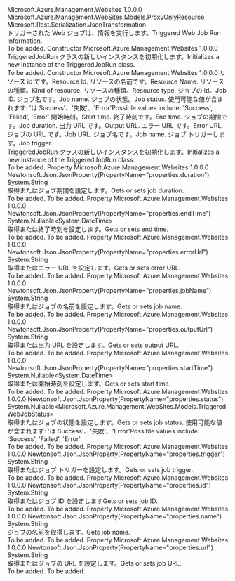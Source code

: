 <Type Name="TriggeredJobRun" FullName="Microsoft.Azure.Management.WebSites.Models.TriggeredJobRun">
  <TypeSignature Language="C#" Value="public class TriggeredJobRun : Microsoft.Azure.Management.WebSites.Models.ProxyOnlyResource" />
  <TypeSignature Language="ILAsm" Value=".class public auto ansi beforefieldinit TriggeredJobRun extends Microsoft.Azure.Management.WebSites.Models.ProxyOnlyResource" />
  <TypeSignature Language="DocId" Value="T:Microsoft.Azure.Management.WebSites.Models.TriggeredJobRun" />
  <TypeSignature Language="VB.NET" Value="Public Class TriggeredJobRun&#xA;Inherits ProxyOnlyResource" />
  <TypeSignature Language="F#" Value="type TriggeredJobRun = class&#xA;    inherit ProxyOnlyResource" />
  <AssemblyInfo>
    <AssemblyName>Microsoft.Azure.Management.Websites</AssemblyName>
    <AssemblyVersion>1.0.0.0</AssemblyVersion>
  </AssemblyInfo>
  <Base>
    <BaseTypeName>Microsoft.Azure.Management.WebSites.Models.ProxyOnlyResource</BaseTypeName>
  </Base>
  <Interfaces />
  <Attributes>
    <Attribute>
      <AttributeName>Microsoft.Rest.Serialization.JsonTransformation</AttributeName>
    </Attribute>
  </Attributes>
  <Docs>
    <summary>
            <span data-ttu-id="87307-101">トリガーされた Web ジョブは、情報を実行します。</span><span class="sxs-lookup"><span data-stu-id="87307-101">Triggered Web Job Run Information.</span></span>
            </summary>
    <remarks>To be added.</remarks>
  </Docs>
  <Members>
    <Member MemberName=".ctor">
      <MemberSignature Language="C#" Value="public TriggeredJobRun ();" />
      <MemberSignature Language="ILAsm" Value=".method public hidebysig specialname rtspecialname instance void .ctor() cil managed" />
      <MemberSignature Language="DocId" Value="M:Microsoft.Azure.Management.WebSites.Models.TriggeredJobRun.#ctor" />
      <MemberSignature Language="VB.NET" Value="Public Sub New ()" />
      <MemberType>Constructor</MemberType>
      <AssemblyInfo>
        <AssemblyName>Microsoft.Azure.Management.Websites</AssemblyName>
        <AssemblyVersion>1.0.0.0</AssemblyVersion>
      </AssemblyInfo>
      <Parameters />
      <Docs>
        <summary>
            <span data-ttu-id="87307-102">TriggeredJobRun クラスの新しいインスタンスを初期化します。</span><span class="sxs-lookup"><span data-stu-id="87307-102">Initializes a new instance of the TriggeredJobRun class.</span></span>
            </summary>
        <remarks>To be added.</remarks>
      </Docs>
    </Member>
    <Member MemberName=".ctor">
      <MemberSignature Language="C#" Value="public TriggeredJobRun (string id = null, string name = null, string kind = null, string type = null, string triggeredJobRunId = null, string triggeredJobRunName = null, Nullable&lt;Microsoft.Azure.Management.WebSites.Models.TriggeredWebJobStatus&gt; status = null, Nullable&lt;DateTime&gt; startTime = null, Nullable&lt;DateTime&gt; endTime = null, string duration = null, string outputUrl = null, string errorUrl = null, string url = null, string jobName = null, string trigger = null);" />
      <MemberSignature Language="ILAsm" Value=".method public hidebysig specialname rtspecialname instance void .ctor(string id, string name, string kind, string type, string triggeredJobRunId, string triggeredJobRunName, valuetype System.Nullable`1&lt;valuetype Microsoft.Azure.Management.WebSites.Models.TriggeredWebJobStatus&gt; status, valuetype System.Nullable`1&lt;valuetype System.DateTime&gt; startTime, valuetype System.Nullable`1&lt;valuetype System.DateTime&gt; endTime, string duration, string outputUrl, string errorUrl, string url, string jobName, string trigger) cil managed" />
      <MemberSignature Language="DocId" Value="M:Microsoft.Azure.Management.WebSites.Models.TriggeredJobRun.#ctor(System.String,System.String,System.String,System.String,System.String,System.String,System.Nullable{Microsoft.Azure.Management.WebSites.Models.TriggeredWebJobStatus},System.Nullable{System.DateTime},System.Nullable{System.DateTime},System.String,System.String,System.String,System.String,System.String,System.String)" />
      <MemberSignature Language="VB.NET" Value="Public Sub New (Optional id As String = null, Optional name As String = null, Optional kind As String = null, Optional type As String = null, Optional triggeredJobRunId As String = null, Optional triggeredJobRunName As String = null, Optional status As Nullable(Of TriggeredWebJobStatus) = null, Optional startTime As Nullable(Of DateTime) = null, Optional endTime As Nullable(Of DateTime) = null, Optional duration As String = null, Optional outputUrl As String = null, Optional errorUrl As String = null, Optional url As String = null, Optional jobName As String = null, Optional trigger As String = null)" />
      <MemberSignature Language="F#" Value="new Microsoft.Azure.Management.WebSites.Models.TriggeredJobRun : string * string * string * string * string * string * Nullable&lt;Microsoft.Azure.Management.WebSites.Models.TriggeredWebJobStatus&gt; * Nullable&lt;DateTime&gt; * Nullable&lt;DateTime&gt; * string * string * string * string * string * string -&gt; Microsoft.Azure.Management.WebSites.Models.TriggeredJobRun" Usage="new Microsoft.Azure.Management.WebSites.Models.TriggeredJobRun (id, name, kind, type, triggeredJobRunId, triggeredJobRunName, status, startTime, endTime, duration, outputUrl, errorUrl, url, jobName, trigger)" />
      <MemberType>Constructor</MemberType>
      <AssemblyInfo>
        <AssemblyName>Microsoft.Azure.Management.Websites</AssemblyName>
        <AssemblyVersion>1.0.0.0</AssemblyVersion>
      </AssemblyInfo>
      <Parameters>
        <Parameter Name="id" Type="System.String" />
        <Parameter Name="name" Type="System.String" />
        <Parameter Name="kind" Type="System.String" />
        <Parameter Name="type" Type="System.String" />
        <Parameter Name="triggeredJobRunId" Type="System.String" />
        <Parameter Name="triggeredJobRunName" Type="System.String" />
        <Parameter Name="status" Type="System.Nullable&lt;Microsoft.Azure.Management.WebSites.Models.TriggeredWebJobStatus&gt;" />
        <Parameter Name="startTime" Type="System.Nullable&lt;System.DateTime&gt;" />
        <Parameter Name="endTime" Type="System.Nullable&lt;System.DateTime&gt;" />
        <Parameter Name="duration" Type="System.String" />
        <Parameter Name="outputUrl" Type="System.String" />
        <Parameter Name="errorUrl" Type="System.String" />
        <Parameter Name="url" Type="System.String" />
        <Parameter Name="jobName" Type="System.String" />
        <Parameter Name="trigger" Type="System.String" />
      </Parameters>
      <Docs>
        <param name="id"><span data-ttu-id="87307-103">リソース id です。</span><span class="sxs-lookup"><span data-stu-id="87307-103">Resource Id.</span></span></param>
        <param name="name"><span data-ttu-id="87307-104">リソースの名前です。</span><span class="sxs-lookup"><span data-stu-id="87307-104">Resource Name.</span></span></param>
        <param name="kind"><span data-ttu-id="87307-105">リソースの種類。</span><span class="sxs-lookup"><span data-stu-id="87307-105">Kind of resource.</span></span></param>
        <param name="type"><span data-ttu-id="87307-106">リソースの種類。</span><span class="sxs-lookup"><span data-stu-id="87307-106">Resource type.</span></span></param>
        <param name="triggeredJobRunId"><span data-ttu-id="87307-107">ジョブの id。</span><span class="sxs-lookup"><span data-stu-id="87307-107">Job ID.</span></span></param>
        <param name="triggeredJobRunName"><span data-ttu-id="87307-108">ジョブ名です。</span><span class="sxs-lookup"><span data-stu-id="87307-108">Job name.</span></span></param>
        <param name="status"><span data-ttu-id="87307-109">ジョブの状態。</span><span class="sxs-lookup"><span data-stu-id="87307-109">Job status.</span></span> <span data-ttu-id="87307-110">使用可能な値が含まれます: 'は Success'、'失敗'、'Error'</span><span class="sxs-lookup"><span data-stu-id="87307-110">Possible values include: 'Success', 'Failed', 'Error'</span></span></param>
        <param name="startTime"><span data-ttu-id="87307-111">開始時刻。</span><span class="sxs-lookup"><span data-stu-id="87307-111">Start time.</span></span></param>
        <param name="endTime"><span data-ttu-id="87307-112">終了時刻です。</span><span class="sxs-lookup"><span data-stu-id="87307-112">End time.</span></span></param>
        <param name="duration"><span data-ttu-id="87307-113">ジョブの期間です。</span><span class="sxs-lookup"><span data-stu-id="87307-113">Job duration.</span></span></param>
        <param name="outputUrl"><span data-ttu-id="87307-114">出力 URL です。</span><span class="sxs-lookup"><span data-stu-id="87307-114">Output URL.</span></span></param>
        <param name="errorUrl"><span data-ttu-id="87307-115">エラー URL です。</span><span class="sxs-lookup"><span data-stu-id="87307-115">Error URL.</span></span></param>
        <param name="url"><span data-ttu-id="87307-116">ジョブの URL です。</span><span class="sxs-lookup"><span data-stu-id="87307-116">Job URL.</span></span></param>
        <param name="jobName"><span data-ttu-id="87307-117">ジョブ名です。</span><span class="sxs-lookup"><span data-stu-id="87307-117">Job name.</span></span></param>
        <param name="trigger"><span data-ttu-id="87307-118">ジョブ トリガーします。</span><span class="sxs-lookup"><span data-stu-id="87307-118">Job trigger.</span></span></param>
        <summary>
            <span data-ttu-id="87307-119">TriggeredJobRun クラスの新しいインスタンスを初期化します。</span><span class="sxs-lookup"><span data-stu-id="87307-119">Initializes a new instance of the TriggeredJobRun class.</span></span>
            </summary>
        <remarks>To be added.</remarks>
      </Docs>
    </Member>
    <Member MemberName="Duration">
      <MemberSignature Language="C#" Value="public string Duration { get; set; }" />
      <MemberSignature Language="ILAsm" Value=".property instance string Duration" />
      <MemberSignature Language="DocId" Value="P:Microsoft.Azure.Management.WebSites.Models.TriggeredJobRun.Duration" />
      <MemberSignature Language="VB.NET" Value="Public Property Duration As String" />
      <MemberSignature Language="F#" Value="member this.Duration : string with get, set" Usage="Microsoft.Azure.Management.WebSites.Models.TriggeredJobRun.Duration" />
      <MemberType>Property</MemberType>
      <AssemblyInfo>
        <AssemblyName>Microsoft.Azure.Management.Websites</AssemblyName>
        <AssemblyVersion>1.0.0.0</AssemblyVersion>
      </AssemblyInfo>
      <Attributes>
        <Attribute>
          <AttributeName>Newtonsoft.Json.JsonProperty(PropertyName="properties.duration")</AttributeName>
        </Attribute>
      </Attributes>
      <ReturnValue>
        <ReturnType>System.String</ReturnType>
      </ReturnValue>
      <Docs>
        <summary>
            <span data-ttu-id="87307-120">取得またはジョブ期間を設定します。</span><span class="sxs-lookup"><span data-stu-id="87307-120">Gets or sets job duration.</span></span>
            </summary>
        <value>To be added.</value>
        <remarks>To be added.</remarks>
      </Docs>
    </Member>
    <Member MemberName="EndTime">
      <MemberSignature Language="C#" Value="public Nullable&lt;DateTime&gt; EndTime { get; set; }" />
      <MemberSignature Language="ILAsm" Value=".property instance valuetype System.Nullable`1&lt;valuetype System.DateTime&gt; EndTime" />
      <MemberSignature Language="DocId" Value="P:Microsoft.Azure.Management.WebSites.Models.TriggeredJobRun.EndTime" />
      <MemberSignature Language="VB.NET" Value="Public Property EndTime As Nullable(Of DateTime)" />
      <MemberSignature Language="F#" Value="member this.EndTime : Nullable&lt;DateTime&gt; with get, set" Usage="Microsoft.Azure.Management.WebSites.Models.TriggeredJobRun.EndTime" />
      <MemberType>Property</MemberType>
      <AssemblyInfo>
        <AssemblyName>Microsoft.Azure.Management.Websites</AssemblyName>
        <AssemblyVersion>1.0.0.0</AssemblyVersion>
      </AssemblyInfo>
      <Attributes>
        <Attribute>
          <AttributeName>Newtonsoft.Json.JsonProperty(PropertyName="properties.endTime")</AttributeName>
        </Attribute>
      </Attributes>
      <ReturnValue>
        <ReturnType>System.Nullable&lt;System.DateTime&gt;</ReturnType>
      </ReturnValue>
      <Docs>
        <summary>
            <span data-ttu-id="87307-121">取得または終了時刻を設定します。</span><span class="sxs-lookup"><span data-stu-id="87307-121">Gets or sets end time.</span></span>
            </summary>
        <value>To be added.</value>
        <remarks>To be added.</remarks>
      </Docs>
    </Member>
    <Member MemberName="ErrorUrl">
      <MemberSignature Language="C#" Value="public string ErrorUrl { get; set; }" />
      <MemberSignature Language="ILAsm" Value=".property instance string ErrorUrl" />
      <MemberSignature Language="DocId" Value="P:Microsoft.Azure.Management.WebSites.Models.TriggeredJobRun.ErrorUrl" />
      <MemberSignature Language="VB.NET" Value="Public Property ErrorUrl As String" />
      <MemberSignature Language="F#" Value="member this.ErrorUrl : string with get, set" Usage="Microsoft.Azure.Management.WebSites.Models.TriggeredJobRun.ErrorUrl" />
      <MemberType>Property</MemberType>
      <AssemblyInfo>
        <AssemblyName>Microsoft.Azure.Management.Websites</AssemblyName>
        <AssemblyVersion>1.0.0.0</AssemblyVersion>
      </AssemblyInfo>
      <Attributes>
        <Attribute>
          <AttributeName>Newtonsoft.Json.JsonProperty(PropertyName="properties.errorUrl")</AttributeName>
        </Attribute>
      </Attributes>
      <ReturnValue>
        <ReturnType>System.String</ReturnType>
      </ReturnValue>
      <Docs>
        <summary>
            <span data-ttu-id="87307-122">取得またはエラー URL を設定します。</span><span class="sxs-lookup"><span data-stu-id="87307-122">Gets or sets error URL.</span></span>
            </summary>
        <value>To be added.</value>
        <remarks>To be added.</remarks>
      </Docs>
    </Member>
    <Member MemberName="JobName">
      <MemberSignature Language="C#" Value="public string JobName { get; set; }" />
      <MemberSignature Language="ILAsm" Value=".property instance string JobName" />
      <MemberSignature Language="DocId" Value="P:Microsoft.Azure.Management.WebSites.Models.TriggeredJobRun.JobName" />
      <MemberSignature Language="VB.NET" Value="Public Property JobName As String" />
      <MemberSignature Language="F#" Value="member this.JobName : string with get, set" Usage="Microsoft.Azure.Management.WebSites.Models.TriggeredJobRun.JobName" />
      <MemberType>Property</MemberType>
      <AssemblyInfo>
        <AssemblyName>Microsoft.Azure.Management.Websites</AssemblyName>
        <AssemblyVersion>1.0.0.0</AssemblyVersion>
      </AssemblyInfo>
      <Attributes>
        <Attribute>
          <AttributeName>Newtonsoft.Json.JsonProperty(PropertyName="properties.jobName")</AttributeName>
        </Attribute>
      </Attributes>
      <ReturnValue>
        <ReturnType>System.String</ReturnType>
      </ReturnValue>
      <Docs>
        <summary>
            <span data-ttu-id="87307-123">取得またはジョブの名前を設定します。</span><span class="sxs-lookup"><span data-stu-id="87307-123">Gets or sets job name.</span></span>
            </summary>
        <value>To be added.</value>
        <remarks>To be added.</remarks>
      </Docs>
    </Member>
    <Member MemberName="OutputUrl">
      <MemberSignature Language="C#" Value="public string OutputUrl { get; set; }" />
      <MemberSignature Language="ILAsm" Value=".property instance string OutputUrl" />
      <MemberSignature Language="DocId" Value="P:Microsoft.Azure.Management.WebSites.Models.TriggeredJobRun.OutputUrl" />
      <MemberSignature Language="VB.NET" Value="Public Property OutputUrl As String" />
      <MemberSignature Language="F#" Value="member this.OutputUrl : string with get, set" Usage="Microsoft.Azure.Management.WebSites.Models.TriggeredJobRun.OutputUrl" />
      <MemberType>Property</MemberType>
      <AssemblyInfo>
        <AssemblyName>Microsoft.Azure.Management.Websites</AssemblyName>
        <AssemblyVersion>1.0.0.0</AssemblyVersion>
      </AssemblyInfo>
      <Attributes>
        <Attribute>
          <AttributeName>Newtonsoft.Json.JsonProperty(PropertyName="properties.outputUrl")</AttributeName>
        </Attribute>
      </Attributes>
      <ReturnValue>
        <ReturnType>System.String</ReturnType>
      </ReturnValue>
      <Docs>
        <summary>
            <span data-ttu-id="87307-124">取得または出力 URL を設定します。</span><span class="sxs-lookup"><span data-stu-id="87307-124">Gets or sets output URL.</span></span>
            </summary>
        <value>To be added.</value>
        <remarks>To be added.</remarks>
      </Docs>
    </Member>
    <Member MemberName="StartTime">
      <MemberSignature Language="C#" Value="public Nullable&lt;DateTime&gt; StartTime { get; set; }" />
      <MemberSignature Language="ILAsm" Value=".property instance valuetype System.Nullable`1&lt;valuetype System.DateTime&gt; StartTime" />
      <MemberSignature Language="DocId" Value="P:Microsoft.Azure.Management.WebSites.Models.TriggeredJobRun.StartTime" />
      <MemberSignature Language="VB.NET" Value="Public Property StartTime As Nullable(Of DateTime)" />
      <MemberSignature Language="F#" Value="member this.StartTime : Nullable&lt;DateTime&gt; with get, set" Usage="Microsoft.Azure.Management.WebSites.Models.TriggeredJobRun.StartTime" />
      <MemberType>Property</MemberType>
      <AssemblyInfo>
        <AssemblyName>Microsoft.Azure.Management.Websites</AssemblyName>
        <AssemblyVersion>1.0.0.0</AssemblyVersion>
      </AssemblyInfo>
      <Attributes>
        <Attribute>
          <AttributeName>Newtonsoft.Json.JsonProperty(PropertyName="properties.startTime")</AttributeName>
        </Attribute>
      </Attributes>
      <ReturnValue>
        <ReturnType>System.Nullable&lt;System.DateTime&gt;</ReturnType>
      </ReturnValue>
      <Docs>
        <summary>
            <span data-ttu-id="87307-125">取得または開始時刻を設定します。</span><span class="sxs-lookup"><span data-stu-id="87307-125">Gets or sets start time.</span></span>
            </summary>
        <value>To be added.</value>
        <remarks>To be added.</remarks>
      </Docs>
    </Member>
    <Member MemberName="Status">
      <MemberSignature Language="C#" Value="public Nullable&lt;Microsoft.Azure.Management.WebSites.Models.TriggeredWebJobStatus&gt; Status { get; set; }" />
      <MemberSignature Language="ILAsm" Value=".property instance valuetype System.Nullable`1&lt;valuetype Microsoft.Azure.Management.WebSites.Models.TriggeredWebJobStatus&gt; Status" />
      <MemberSignature Language="DocId" Value="P:Microsoft.Azure.Management.WebSites.Models.TriggeredJobRun.Status" />
      <MemberSignature Language="VB.NET" Value="Public Property Status As Nullable(Of TriggeredWebJobStatus)" />
      <MemberSignature Language="F#" Value="member this.Status : Nullable&lt;Microsoft.Azure.Management.WebSites.Models.TriggeredWebJobStatus&gt; with get, set" Usage="Microsoft.Azure.Management.WebSites.Models.TriggeredJobRun.Status" />
      <MemberType>Property</MemberType>
      <AssemblyInfo>
        <AssemblyName>Microsoft.Azure.Management.Websites</AssemblyName>
        <AssemblyVersion>1.0.0.0</AssemblyVersion>
      </AssemblyInfo>
      <Attributes>
        <Attribute>
          <AttributeName>Newtonsoft.Json.JsonProperty(PropertyName="properties.status")</AttributeName>
        </Attribute>
      </Attributes>
      <ReturnValue>
        <ReturnType>System.Nullable&lt;Microsoft.Azure.Management.WebSites.Models.TriggeredWebJobStatus&gt;</ReturnType>
      </ReturnValue>
      <Docs>
        <summary>
            <span data-ttu-id="87307-126">取得またはジョブの状態を設定します。</span><span class="sxs-lookup"><span data-stu-id="87307-126">Gets or sets job status.</span></span> <span data-ttu-id="87307-127">使用可能な値が含まれます: 'は Success'、'失敗'、'Error'</span><span class="sxs-lookup"><span data-stu-id="87307-127">Possible values include: 'Success', 'Failed', 'Error'</span></span>
            </summary>
        <value>To be added.</value>
        <remarks>To be added.</remarks>
      </Docs>
    </Member>
    <Member MemberName="Trigger">
      <MemberSignature Language="C#" Value="public string Trigger { get; set; }" />
      <MemberSignature Language="ILAsm" Value=".property instance string Trigger" />
      <MemberSignature Language="DocId" Value="P:Microsoft.Azure.Management.WebSites.Models.TriggeredJobRun.Trigger" />
      <MemberSignature Language="VB.NET" Value="Public Property Trigger As String" />
      <MemberSignature Language="F#" Value="member this.Trigger : string with get, set" Usage="Microsoft.Azure.Management.WebSites.Models.TriggeredJobRun.Trigger" />
      <MemberType>Property</MemberType>
      <AssemblyInfo>
        <AssemblyName>Microsoft.Azure.Management.Websites</AssemblyName>
        <AssemblyVersion>1.0.0.0</AssemblyVersion>
      </AssemblyInfo>
      <Attributes>
        <Attribute>
          <AttributeName>Newtonsoft.Json.JsonProperty(PropertyName="properties.trigger")</AttributeName>
        </Attribute>
      </Attributes>
      <ReturnValue>
        <ReturnType>System.String</ReturnType>
      </ReturnValue>
      <Docs>
        <summary>
            <span data-ttu-id="87307-128">取得またはジョブ トリガーを設定します。</span><span class="sxs-lookup"><span data-stu-id="87307-128">Gets or sets job trigger.</span></span>
            </summary>
        <value>To be added.</value>
        <remarks>To be added.</remarks>
      </Docs>
    </Member>
    <Member MemberName="TriggeredJobRunId">
      <MemberSignature Language="C#" Value="public string TriggeredJobRunId { get; set; }" />
      <MemberSignature Language="ILAsm" Value=".property instance string TriggeredJobRunId" />
      <MemberSignature Language="DocId" Value="P:Microsoft.Azure.Management.WebSites.Models.TriggeredJobRun.TriggeredJobRunId" />
      <MemberSignature Language="VB.NET" Value="Public Property TriggeredJobRunId As String" />
      <MemberSignature Language="F#" Value="member this.TriggeredJobRunId : string with get, set" Usage="Microsoft.Azure.Management.WebSites.Models.TriggeredJobRun.TriggeredJobRunId" />
      <MemberType>Property</MemberType>
      <AssemblyInfo>
        <AssemblyName>Microsoft.Azure.Management.Websites</AssemblyName>
        <AssemblyVersion>1.0.0.0</AssemblyVersion>
      </AssemblyInfo>
      <Attributes>
        <Attribute>
          <AttributeName>Newtonsoft.Json.JsonProperty(PropertyName="properties.id")</AttributeName>
        </Attribute>
      </Attributes>
      <ReturnValue>
        <ReturnType>System.String</ReturnType>
      </ReturnValue>
      <Docs>
        <summary>
            <span data-ttu-id="87307-129">取得またはジョブ ID を設定します</span><span class="sxs-lookup"><span data-stu-id="87307-129">Gets or sets job ID.</span></span>
            </summary>
        <value>To be added.</value>
        <remarks>To be added.</remarks>
      </Docs>
    </Member>
    <Member MemberName="TriggeredJobRunName">
      <MemberSignature Language="C#" Value="public string TriggeredJobRunName { get; }" />
      <MemberSignature Language="ILAsm" Value=".property instance string TriggeredJobRunName" />
      <MemberSignature Language="DocId" Value="P:Microsoft.Azure.Management.WebSites.Models.TriggeredJobRun.TriggeredJobRunName" />
      <MemberSignature Language="VB.NET" Value="Public ReadOnly Property TriggeredJobRunName As String" />
      <MemberSignature Language="F#" Value="member this.TriggeredJobRunName : string" Usage="Microsoft.Azure.Management.WebSites.Models.TriggeredJobRun.TriggeredJobRunName" />
      <MemberType>Property</MemberType>
      <AssemblyInfo>
        <AssemblyName>Microsoft.Azure.Management.Websites</AssemblyName>
        <AssemblyVersion>1.0.0.0</AssemblyVersion>
      </AssemblyInfo>
      <Attributes>
        <Attribute>
          <AttributeName>Newtonsoft.Json.JsonProperty(PropertyName="properties.name")</AttributeName>
        </Attribute>
      </Attributes>
      <ReturnValue>
        <ReturnType>System.String</ReturnType>
      </ReturnValue>
      <Docs>
        <summary>
            <span data-ttu-id="87307-130">ジョブの名前を取得します。</span><span class="sxs-lookup"><span data-stu-id="87307-130">Gets job name.</span></span>
            </summary>
        <value>To be added.</value>
        <remarks>To be added.</remarks>
      </Docs>
    </Member>
    <Member MemberName="Url">
      <MemberSignature Language="C#" Value="public string Url { get; set; }" />
      <MemberSignature Language="ILAsm" Value=".property instance string Url" />
      <MemberSignature Language="DocId" Value="P:Microsoft.Azure.Management.WebSites.Models.TriggeredJobRun.Url" />
      <MemberSignature Language="VB.NET" Value="Public Property Url As String" />
      <MemberSignature Language="F#" Value="member this.Url : string with get, set" Usage="Microsoft.Azure.Management.WebSites.Models.TriggeredJobRun.Url" />
      <MemberType>Property</MemberType>
      <AssemblyInfo>
        <AssemblyName>Microsoft.Azure.Management.Websites</AssemblyName>
        <AssemblyVersion>1.0.0.0</AssemblyVersion>
      </AssemblyInfo>
      <Attributes>
        <Attribute>
          <AttributeName>Newtonsoft.Json.JsonProperty(PropertyName="properties.url")</AttributeName>
        </Attribute>
      </Attributes>
      <ReturnValue>
        <ReturnType>System.String</ReturnType>
      </ReturnValue>
      <Docs>
        <summary>
            <span data-ttu-id="87307-131">取得またはジョブの URL を設定します。</span><span class="sxs-lookup"><span data-stu-id="87307-131">Gets or sets job URL.</span></span>
            </summary>
        <value>To be added.</value>
        <remarks>To be added.</remarks>
      </Docs>
    </Member>
  </Members>
</Type>